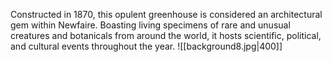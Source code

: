Constructed in 1870, this opulent greenhouse is considered an architectural gem within Newfaire. Boasting living specimens of rare and unusual creatures and botanicals from around the world, it hosts scientific, political, and cultural events throughout the year.
![[background8.jpg|400]]